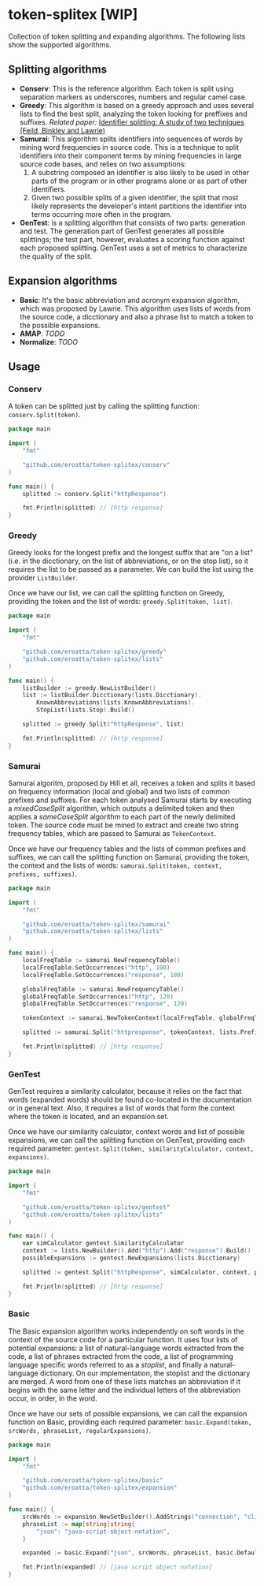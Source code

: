 # token-splitex [WIP]

Collection of token splitting and expanding algorithms.
The following lists show the supported algorithms.

## Splitting algorithms

* **Conserv**: This is the reference algorithm.
Each token is split using separation markers as underscores, numbers and regular camel case.
* **Greedy**: This algorithm is based on a greedy approach and uses several lists to find the best split, analyzing the token looking for preffixes and suffixes.
*Related paper:* [Identifier splitting: A study of two techniques (Feild, Binkley and Lawrie)]([https://link](https://www.academia.edu/2852176/Identifier_splitting_A_study_of_two_techniques))
* **Samurai**: This algorithm splits identifiers into sequences of words by mining word frequencies in source code.
This is a technique to split identifiers into their component terms by mining frequencies in large source code bases, and relies on two assumptions:
  1. A substring composed an identifier is also likely to be used in other parts of the program or in other programs alone or as part of other identifiers.
  2. Given two possible splits of a given identifier, the split that most likely represents the developer's intent partitions the identifier into terms occurring more often in the program.
* **GenTest**: is a splitting algorithm that consists of two parts: generation and test. The generation part of GenTest generates all possible splittings; the test part, however, evaluates a scoring function against each proposed splitting.
GenTest uses a set of metrics to characterize the quality of the split.

## Expansion algorithms

* **Basic**: It's the basic abbreviation and acronym expansion algorithm, which was proposed by Lawrie. This algorithm uses lists of words from the source code, a dicctionary and also a phrase list to match a token to the possible expansions.
* **AMAP**: *TODO*
* **Normalize**: *TODO*

## Usage

### Conserv

A token can be splitted just by calling the splitting function: `conserv.Split(token)`.

```go
package main

import (
    "fmt"

    "github.com/eroatta/token-splitex/conserv"
)

func main() {
    splitted := conserv.Split("httpResponse")

    fmt.Println(splitted) // [http response]
}
```

### Greedy

Greedy looks for the longest prefix and the longest suffix that are "on a list" (i.e. in the dicctionary, on the list of abbreviations, or on the stop list), so it requires the list to be passed as a parameter.
We can build the list using the provider `ListBuilder`.

Once we have our list, we can call the splitting function on Greedy, providing the token and the list of words: `greedy.Split(token, list)`.

```go
package main

import (
    "fmt"

    "github.com/eroatta/token-splitex/greedy"
    "github.com/eroatta/token-splitex/lists"
)

func main() {
    listBuilder := greedy.NewListBuilder()
    list := listBuilder.Dicctionary(lists.Dicctionary).
        KnownAbbreviations(lists.KnownAbbreviations).
        StopList(lists.Stop).Build()

    splitted := greedy.Split("httpResponse", list)

    fmt.Println(splitted) // [http response]
}
```

### Samurai

Samurai algoritm, proposed by Hill et all, receives a token and splits it based on frequency information (local and global) and two lists of common prefixes and suffixes.
For each token analysed Samurai starts by executing a _mixedCaseSplit_ algorithm, which outputs a delimited token and then applies a _sameCaseSplit_ algorithm to each part of the newly delimited token.
The source code must be mined to extract and create two string frequency tables, which are passed to Samurai as `TokenContext`.

Once we have our frequency tables and the lists of common prefixes and suffixes, we can call the splitting function on Samurai, providing the token, the context and the lists of words: `samurai.Split(token, context, prefixes, suffixes)`.

```go
package main

import (
    "fmt"

    "github.com/eroatta/token-splitex/samurai"
    "github.com/eroatta/token-splitex/lists"
)

func main() {
    localFreqTable := samurai.NewFrequencyTable()
    localFreqTable.SetOccurrences("http", 100)
    localFreqTable.SetOccurrences("response", 100)

    globalFreqTable := samurai.NewFrequencyTable()
    globalFreqTable.SetOccurrences("http", 120)
    globalFreqTable.SetOccurrences("response", 120)

    tokenContext := samurai.NewTokenContext(localFreqTable, globalFreqTable)

    splitted := samurai.Split("httpresponse", tokenContext, lists.Prefixes, lists.Suffixes)

    fmt.Println(splitted) // [http response]
}
```

### GenTest

GenTest requires a similarity calculator, because it relies on the fact that words (expanded words) should be found co-located in the documentation or in general text. 
Also, it requires a list of words that form the context where the token is located, and an expansion set.

Once we have our similarity calculator, context words and list of possible expansions, we can call the splitting function on GenTest, providing each required parameter: `gentest.Split(token, similarityCalculator, context, expansions)`.

```go
package main

import (
    "fmt"

    "github.com/eroatta/token-splitex/gentest"
    "github.com/eroatta/token-splitex/lists"
)

func main() {
    var simCalculator gentest.SimilarityCalculator
    context := lists.NewBuilder().Add("http").Add("response").Build()
    possibleExpansions := gentest.NewExpansions(lists.Dicctionary)

    splitted := gentest.Split("httpResponse", simCalculator, context, possibleExpansions)

    fmt.Println(splitted) // [http response]
}
```

### Basic

The Basic expansion algorithm works independently on soft words in the context of the source code for a particular function.
It uses four lists of potential expansions: a list of natural-language words extracted from the code, a list of phrases extracted from the code, a list of programming language specific words referred to as a _stoplist_, and finally a natural-language dictionary.
On our implementation, the stoplist and the dictionary are merged.
A word from one of these lists matches an abbreviation if it begins with the same letter and the individual letters of the abbreviation occur, in order, in the word.

Once we have our sets of possible expansions, we can call the expansion function on Basic, providing each required parameter: `basic.Expand(token, srcWords, phraseList, regularExpansions)`.

```go
package main

import (
    "fmt"

    "github.com/eroatta/token-splitex/basic"
    "github.com/eroatta/token-splitex/expansion"
)

func main() {
    srcWords := expansion.NewSetBuilder().AddStrings("connection", "client").Build()
    phraseList := map[string]string{
        "json": "java-script-object-notation",
    }

    expanded := basic.Expand("json", srcWords, phraseList, basic.DefaultExpansions)

    fmt.Println(expanded) // [java script object notation]
}
```
